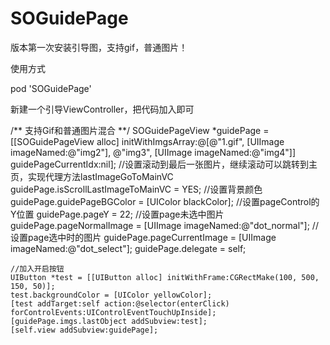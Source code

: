 # SOGuidePage
版本第一次安装引导图，支持gif，普通图片！

使用方式

pod 'SOGuidePage'


新建一个引导ViewController，把代码加入即可

   /**  支持Gif和普通图片混合 **/
    SOGuidePageView *guidePage = [[SOGuidePageView alloc] initWithImgsArray:@[@"1.gif", [UIImage imageNamed:@"img2"], @"img3", [UIImage imageNamed:@"img4"]] guidePageCurrentIdx:nil];
    //设置滚动到最后一张图片，继续滚动可以跳转到主页，实现代理方法lastImageGoToMainVC
    guidePage.isScrollLastImageToMainVC = YES;
    //设置背景颜色
    guidePage.guidePageBGColor = [UIColor blackColor];
    //设置pageControl的Y位置
    guidePage.pageY = 22;
    //设置page未选中图片
    guidePage.pageNormalImage = [UIImage imageNamed:@"dot_normal"];
    //设置page选中时的图片
    guidePage.pageCurrentImage = [UIImage imageNamed:@"dot_select"];
    guidePage.delegate = self;

    //加入开启按钮
    UIButton *test = [[UIButton alloc] initWithFrame:CGRectMake(100, 500, 150, 50)];
    test.backgroundColor = [UIColor yellowColor];
    [test addTarget:self action:@selector(enterClick) forControlEvents:UIControlEventTouchUpInside];
    [guidePage.imgs.lastObject addSubview:test];
    [self.view addSubview:guidePage];
